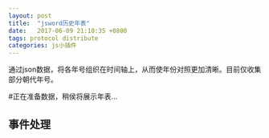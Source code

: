 ```yaml
---
layout: post
title:  "jsword历史年表"
date:   2017-06-09 21:10:35 +0800
tags: protocol distribute
categories: js小插件
---
```


通过json数据，将各年号组织在时间轴上，从而使年份对照更加清晰。目前仅收集部分朝代年号。

<!--break-->


#正在准备数据，稍侯将展示年表...

	
<script src="/css/js/time/util.js"></script>
<script src="/css/js/jsword/nian.js"></script>
<script src="/css/js/jsword/jsword.js"></script>
<script language="javascript">
		var elem = document.getElementsByClassName('page-content')[0];
		var div = document.createElement('div');
		div.id = 'jsword';
		document.getElementsByTagName('body')[0].appendChild(div);
		elem.style.height = "800px";
		var sword = new JSword({
				'id' : 'jsword',
				'width' : document.body.clientHeight

		}).start();
		elem.innerHTML = "";
</script>

## 事件处理

####
